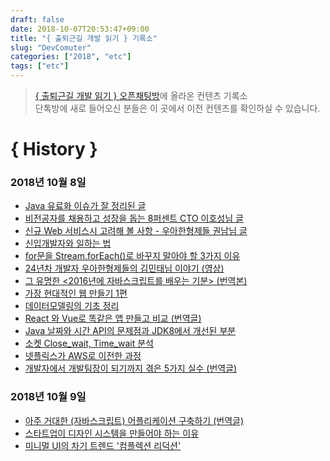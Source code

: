 ```yaml
---
draft: false
date: 2018-10-07T20:53:47+09:00
title: "{ 출퇴근길 개발 읽기 } 기록소"
slug: "DevComuter"
categories: ["2018", "etc"]
tags: ["etc"]
---
```


>[{ 출퇴근길 개발 읽기 } 오픈채팅방](http://bit.ly/2QxBmW5)에 올라온 컨텐츠 기록소  
단톡방에 새로 들어오신 분들은 이 곳에서 이전 컨텐츠를 확인하실 수 있습니다. 



# { History }
### 2018년 10월 8일
- [Java 유료화 이슈가 잘 정리된 글](http://bit.ly/2A03WKx)
- [비전공자를 채용하고 성장을 돕는 8퍼센트 CTO 이호성님 글](http://bit.ly/2C2G6yV)
- [신규 Web 서비스시 고려해 볼 사항 - 우아한형제들 권남님 글](http://bit.ly/2y7vPib)
- [신입개발자와 일하는 법](http://bit.ly/2zZpPcP)
- [for문을 Stream.forEach()로 바꾸지 말아야 할 3가지 이유](http://bit.ly/2y9F6Gu)
- [24년차 개발자 우아한형제들의 김민태님 이야기 (영상)](http://bit.ly/2C19VjA)
- [그 유명한 <2016년에 자바스크립트를 배우는 기분> (번역본)](http://bit.ly/2Nse02d)
- [가장 현대적인 웹 만들기 1편](http://bit.ly/2OEaKpl)
- [데이터모델링의 기초 정리](http://bit.ly/2Pmdd4C)
- [React 와 Vue로 똑같은 앱 만들고 비교 (번역글)](http://bit.ly/2NugsFq)
- [Java 날짜와 시간 API의 문제점과 JDK8에서 개선된 부분](http://bit.ly/2C4ezNT)
- [소켓 Close_wait, Time_wait  분석](http://bit.ly/2QzDnkI)
- [넷플릭스가 AWS로 이전한 과정](http://bit.ly/2PlJZmo)
- [개발자에서 개발팀장이 되기까지 겪은 5가지 실수 (번역글)](http://bit.ly/2C3ABAb)

### 2018년 10월 9일
- [아주 거대한 (자바스크립트) 어플리케이션 구축하기 (번역글)](http://bit.ly/2RADHRC)
- [스타트업이 디자인 시스템을 만들어야 하는 이유](http://bit.ly/2ynKZ2f)
- [미니멀 UI의 차기 트렌드 '컴플렉션 리덕션'](http://bit.ly/2RBMNxA)